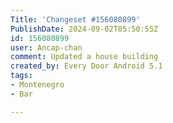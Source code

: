 ```yaml
---
Title: 'Changeset #156080899'
PublishDate: 2024-09-02T05:50:55Z
id: 156080899
user: Ancap-chan
comment: Updated a house building
created_by: Every Door Android 5.1
tags:
- Montenegro
- Bar

---
```

